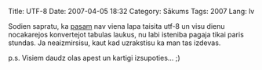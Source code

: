 Title: UTF-8
Date: 2007-04-05 18:32
Category: Sākums
Tags: 2007
Lang: lv

Sodien sapratu, ka [pasam][1] nav viena lapa taisita utf-8 un visu dienu nocakarejos konvertejot tabulas laukus, nu labi isteniba pagaja tikai paris stundas. Ja neaizmirsisu, kaut kad uzrakstisu ka man tas izdevas.

p.s. Visiem daudz olas apest un kartigi izsupoties... ;)

  [1]: http://nesaprot.net/blog/2007/04/03/quote-if-the-day/

